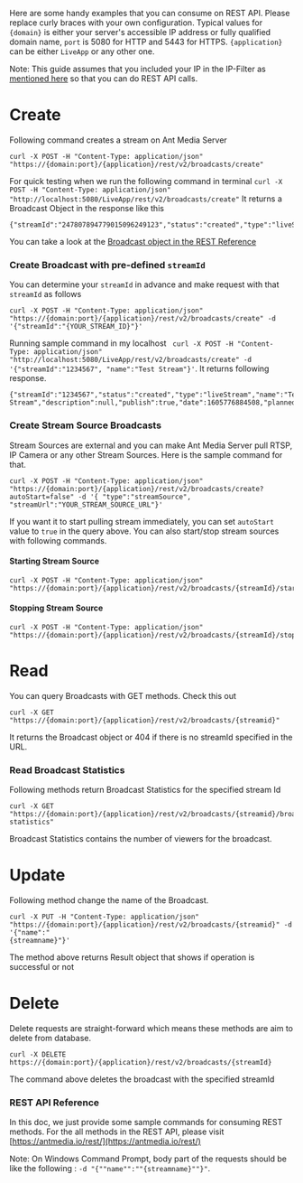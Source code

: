 
Here are some handy examples that you can consume on REST API. Please replace curly braces with your own configuration. Typical values for `{domain}` is either your server's accessible IP address or fully qualified domain name, `port` is 5080 for HTTP and 5443 for HTTPS.  `{application}`  can be either `LiveApp` or any other one. 

 
Note: This guide assumes that you included your IP in the IP-Filter as [mentioned here](https://github.com/ant-media/Ant-Media-Server/wiki/REST-Guide#security--ip-filtering) so that you can do REST API calls.


# Create
Following command creates a stream on Ant Media Server
```
curl -X POST -H "Content-Type: application/json" "https://{domain:port}/{application}/rest/v2/broadcasts/create"
```

For quick testing when we run the following command in terminal  `curl -X POST -H "Content-Type: application/json" "http://localhost:5080/LiveApp/rest/v2/broadcasts/create"` It returns a Broadcast Object in the response like this

```
{"streamId":"247807894779015096249123","status":"created","type":"liveStream","name":null,"description":null,"publish":true,"date":1605776243606,"plannedStartDate":0,"plannedEndDate":0,"duration":0,"endPointList":null,"publicStream":true,"is360":false,"listenerHookURL":null,"category":null,"ipAddr":null,"username":null,"password":null,"quality":null,"speed":0.0,"streamUrl":null,"originAdress":"127.0.0.1","mp4Enabled":0,"webMEnabled":0,"expireDurationMS":0,"rtmpURL":"rtmp://127.0.0.1/LiveApp/247807894779015096249123","zombi":false,"pendingPacketSize":0,"hlsViewerCount":0,"webRTCViewerCount":0,"rtmpViewerCount":0,"startTime":0,"receivedBytes":0,"bitrate":0,"userAgent":"N/A","latitude":null,"longitude":null,"altitude":null,"mainTrackStreamId":null,"subTrackStreamIds":null,"absoluteStartTimeMs":0,"webRTCViewerLimit":-1,"hlsViewerLimit":-1}
```

You can take a look at the [Broadcast object in the REST Reference](https://antmedia.io/rest/)


### Create Broadcast with pre-defined `streamId`

You can determine your `streamId` in advance and make request with that `streamId` as follows
```
curl -X POST -H "Content-Type: application/json" "https://{domain:port}/{application}/rest/v2/broadcasts/create" -d '{"streamId":"{YOUR_STREAM_ID}"}'
```
Running sample command in my localhost
` curl -X POST -H "Content-Type: application/json" "http://localhost:5080/LiveApp/rest/v2/broadcasts/create" -d '{"streamId":"1234567", "name":"Test Stream"}'`. It returns following response. 

```
{"streamId":"1234567","status":"created","type":"liveStream","name":"Test Stream","description":null,"publish":true,"date":1605776884508,"plannedStartDate":0,"plannedEndDate":0,"duration":0,"endPointList":null,"publicStream":true,"is360":false,"listenerHookURL":null,"category":null,"ipAddr":null,"username":null,"password":null,"quality":null,"speed":0.0,"streamUrl":null,"originAdress":"127.0.0.1","mp4Enabled":0,"webMEnabled":0,"expireDurationMS":0,"rtmpURL":"rtmp://127.0.0.1/LiveApp/1234567","zombi":false,"pendingPacketSize":0,"hlsViewerCount":0,"webRTCViewerCount":0,"rtmpViewerCount":0,"startTime":0,"receivedBytes":0,"bitrate":0,"userAgent":"N/A","latitude":null,"longitude":null,"altitude":null,"mainTrackStreamId":null,"subTrackStreamIds":null,"absoluteStartTimeMs":0,"webRTCViewerLimit":-1,"hlsViewerLimit":-1}
```

### Create Stream Source Broadcasts
Stream Sources are external and you can make Ant Media Server pull RTSP, IP Camera or any other Stream Sources. Here is the sample command for that. 

```
curl -X POST -H "Content-Type: application/json" "https://{domain:port}/{application}/rest/v2/broadcasts/create?autoStart=false" -d '{ "type":"streamSource", "streamUrl":"YOUR_STREAM_SOURCE_URL"}'
```

If you want it to start pulling stream immediately, you can set `autoStart` value to `true` in the query above. You can also start/stop stream sources with following commands. 

#### Starting Stream Source
```
curl -X POST -H "Content-Type: application/json" "https://{domain:port}/{application}/rest/v2/broadcasts/{streamId}/start"
```

#### Stopping Stream Source
```
curl -X POST -H "Content-Type: application/json" "https://{domain:port}/{application}/rest/v2/broadcasts/{streamId}/stop"
```


# Read

You can query Broadcasts with GET methods. Check this out
```
curl -X GET "https://{domain:port}/{application}/rest/v2/broadcasts/{streamid}"
```
It returns the Broadcast object or 404 if there is no streamId specified in the URL.

### Read Broadcast Statistics
Following methods return Broadcast Statistics for the specified stream Id
```
curl -X GET "https://{domain:port}/{application}/rest/v2/broadcasts/{streamid}/broadcast-statistics"
```
Broadcast Statistics contains the number of viewers for the broadcast. 

# Update

Following method change the name of the Broadcast. 
```
curl -X PUT -H "Content-Type: application/json" "https://{domain:port}/{application}/rest/v2/broadcasts/{streamid}" -d '{"name":"
{streamname}"}'
```
The method above returns Result object that shows if operation is successful or not


# Delete
Delete requests are straight-forward which means these methods are aim to delete from database.
```
curl -X DELETE https://{domain:port}/{application}/rest/v2/broadcasts/{streamId}
```
The command above deletes the broadcast with the specified streamId


### REST API Reference
In this doc, we just provide some sample commands for consuming REST methods. For the all methods in the REST API,
please visit [https://antmedia.io/rest/](https://antmedia.io/rest/)


Note: On  Windows Command Prompt, body part of the requests should be like the following : `-d "{""name"":""{streamname}""}"`. 